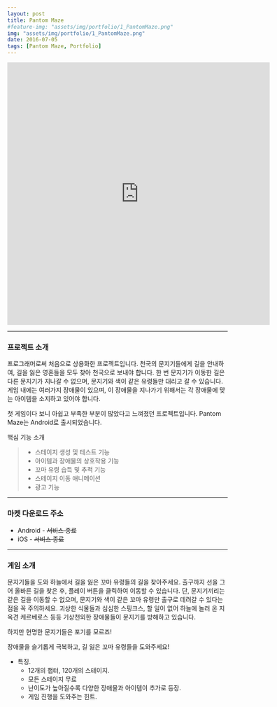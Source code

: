 ```yaml
---
layout: post
title: Pantom Maze
#feature-img: "assets/img/portfolio/1_PantomMaze.png"
img: "assets/img/portfolio/1_PantomMaze.png"
date: 2016-07-05
tags: [Pantom Maze, Portfolio]
---
```


<center><iframe width="600" height="600" src="https://www.youtube.com/embed/C5XgT3hDmcY" frameborder="0"  allowfullscreen></iframe></center>

---

### 프로젝트 소개

프로그래머로써 처음으로 상용화한 프로젝트입니다. 천국의 문지기들에게 길을 안내하여, 길을 잃은 영혼들을 모두 찾아 천국으로 보내야 합니다. 한 번 문지기가 이동한 길은 다른 문지기가 지나갈 수 없으며, 문지기와 색이 같은 유령들만 대리고 갈 수 있습니다. 게임 내에는 여러가지 장애물이 있으며, 이 장애물을 지나가기 위해서는 각 장애물에 맞는 아이템을 소지하고 있어야 합니다. 

첫 게임이다 보니 아쉽고 부족한 부분이 많았다고 느껴졌던 프로젝트입니다. Pantom Maze는 Android로 출시되었습니다.

핵심 기능 소개

>* 스테이지 생성 및 테스트 기능
>* 아이템과 장애물의 상호작용 기능
>* 꼬마 유령 습득 및 추적 기능
>* 스테이지 이동 애니메이션
>* 광고 기능

---

### 마켓 다운로드 주소

* Android - ~~서비스 종료~~
* iOS - ~~서비스 종료~~

---

### 게임 소개

문지기들을 도와 하늘에서 길을 잃은 꼬마 유령들의 길을 찾아주세요. 출구까지 선을 그어 올바른 길을 찾은 후, 플레이 버튼을 클릭하여 이동할 수 있습니다. 단, 문지기끼리는 같은 길을 이동할 수 없으며, 문지기와 색이 같은 꼬마 유령만 출구로 데려갈 수 있다는 점을 꼭 주의하세요. 괴상한 식물들과 심심한 스핑크스, 할 일이 없어 하늘에 놀러 온 지옥견 케르베로스 등등 기상천외한 장애물들이 문지기를 방해하고 있습니다.

하지만 현명한 문지기들은 포기를 모르죠!

장애물을 슬기롭게 극복하고, 길 잃은 꼬마 유령들을 도와주세요! 

- 특징.
    - 12개의 챕터, 120개의 스테이지.
    - 모든 스테이지 무료
    - 난이도가 높아질수록 다양한 장애물과 아이템이 추가로 등장.
    - 게임 진행을 도와주는 힌트.